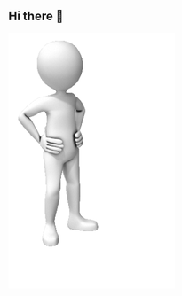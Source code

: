 ## Hi there 👋

<img src="https://github.com/GogaCode0101/GogaCode0101/blob/main/anime_090.gif" alt="The Unlimited" width="300">
